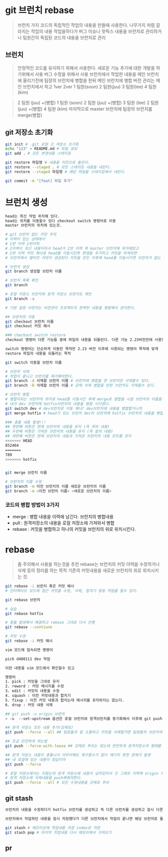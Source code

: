 # git 브런치 rebase

> 브런치 가지
> 코드의 독립적인 작업의 내용을 만들때 사용한다.
> 나무가지 처럼 갈라지는 작업의 내용
> 작업을하다가 버그 이슈나 핫픽스 내용을 브런치로 관리하거나 팀원간의 독립된 코드의 내용을 브런치로 관리

## 브런치
> 안정적인 코드를 유지하기 위해서 사용한다.
> 새로운 기능 추가에 대한 개발을 하기위해서 사용
> 버그 수정을 위해서 사용
> 브런치에서 작업한 내용을 메인 브런치에 올리기전에 팀장의 브런치에 병합을 한뒤 메인 브런치에 병합
> 버전 관리는 메인 브런치에서 하고 1ver 2ver
> 1 팀원(soon) 2 팀원(juu) 3 팀원(lee) 4 팀원(kim) 

> 2 팀원 (juu) +(병합) 1 팀원 (soon)
> 2 팀원 (juu) +(병합) 3 팀원 (lee)
> 2 팀원 (juu) +(병합) 4 팀원 (kim)
> 마지막으로 master 브런치에 팀장의 브런치를 merge(병합)

## git 저장소 초기화
```sh
git init # .git 로컬 깃 저장소 초기화
echo "123" > README.md # 파일 생성
git add . # 모든 변경내용 스테이징

git restore 파일명 # 내용을 이전으로 돌린다.
git restore --staged . # 모든 스테이징 내용을 내린다.
git restore --staged 파일명 # 해당 파일을 스테이징에서 내린다.

git commit -m "[feat] 파일 추가"
```

# 브런치 생성
```sh
head는 최신 작업 위치해 있다.
head는 위치를 이동할수 있다 checkout switch 명령어로 이동
master 브런치의 위치에 있는것.

# git 브런치 없는 커밋 주의
# 이력이 있는 상태에서 
# 1번 이력 2번이력
# 2이력이 최신 내용이라서 head가 2번 이력 즉 master 브런치에 위치해있고
# 1번 이력 커밋 해시로 head를 이동시킨후 변경을 추가하고 커밋을 하게되면
# 브런치에서 떨어진 커밋이 생성된다 커밋을 만든 이후에 head를 이동시키면 브런치가 없는 커밋은 사라진다.

# 브런치 생성
git branch 생성할 브런치 이름

# 브런치 목록 확인
git branch

# 로컬 저장소 브런치와 원격 저장소 브런치도 확인
git branch -a 

# 기본 설정 브런치는 버전관리 프로젝트의 완벽한 내용을 병합해서 관리한다.

## 브런치의 이동
git checkout 브런치 이름
git checkout 커밋 해시

### checkout switch restore
checkout 명령어 다른 기능들 중에 파일의 내용을 되돌린다. 다른 기능 2.23버전전에 사용했던 명령어

switch 명령어는 단순하게 이동만 목적만 2.23 버전 이후에 사용되는 명령어 목적에 맞게
restore 파일의 내용을 되돌리는 목적

git switch 이동할 브런치 이름

# 브런치 삭제
# 작업이 끝나고 브런치를 제거해야한다.
git branch -d 삭제할 브런치 이름 # 브런치에 병합을 한 브런치만 삭제할수 있다.
git branch -D 삭제할 브런치 이름 # 강제 삭제 병합을 안한 브런치도 삭제할수 있다.

# 브런치 병합
# 병합이되는 브런치의 위치로 head를 이동시킨 후에 merge로 병합을 시킬 브런치의 이름을 작성해서 내용을 가져온다
# 내가 dev 브런치에 hotfix브런치의 내용을 병합 시키겠다.
git switch dev # dev브런치로 이동 왜냐? dev브런치에 내용을 병합할거니까
git merge hotfix # head가 있는 브런치 dev의 브런치에 hotfix 브런치의 내용을 병합한다. 병합한 커밋 내용을 작성하면서 병합한다.

### 충돌 내용 발생!!!
## 첫번째 버튼은 현재 브런치의 내용을 유지 (즉 위의 내용)
## 두번째 버튼은 가져온 브런치의 내용을 유지 (즉 밑의 내용)
## 세번째 버튼은 현재 브런치의 내용과 가져온 브런치의 내용 모두를 유지
<<<<<<< HEAD
852464
=======
789
>>>>>>> hotfix


git merge 브런치 이름

# 브런치의 이름 수정
git branch -m 이전 브런치의 이름 새로운 브런치의 이름
git branch -m <이전 브런치 이름> <새로운 브런치의 이름>
```

### 코드의 병합 방법이 3가지
- merge : 병합 내용을 이력에 남긴다. 브런치의 병합내용
- pull : 원격저장소의 내용을 로컬 저장소에 가져와서 병합
- rebase : 커밋을 병합하고 하나의 커밋을 브런치의 위로 위치시킨다.

# rebase
> 좀 주의해서 사용을 하는것을 추천
> rebase는 브런치의 커밋 이력을 수정하거나 삭제 등의 정리를 하는 목적 기존의 커밋내용을 새로운 브런치의 위로 위치시키는 것.
```sh
git rebase -i 브런치 혹은 커밋 해시
# 인터렉티브 모드에 접근 커밋을 수정, 삭제, 합치기 등등 작업을 할수 있다.

git rebase 브런치

# 실습
git rebase hotfix

# 충돌 발생해서 해결하고 rebase 그대로 다시 진행
git rebase --contiune

# 커밋 수정
git rebase -i 커밋 해시

vim 모드에 접속되면 명령어

pick d480111 dev 작업 

이런 내용을 vim 모드에서 확인할수 있고

명령어
1. pick : 커밋을 그대로 유지
2. reword : 커밋 메시지를 수정
3. edit : 커밋의 내용을 수정
4. squash : 이전 커밋내용과 합치기
5. fixup : 이전 커밋 내용과 합치는데 메시지를 유지하지는 않는다.
6. drop : 커밋 내용 삭제

## git push -u origin 브런치
> -u  --set-upstream 옵션은 로컬 브런치와 원격브런치를 동기화해서 이후에 git push 이랑 git pull을 할때 자동으로 원격 브런치를 추적한다.

## 원격 저장소 모든 내용 추가(강제로)
git push --force --all ## 팀원들과 잘 소통하고 커밋을 삭제할거면 팀원들의 브런치의 내용도 한번 모두 pull 받고

## 조금 안전하게 하는법
git push --force-with-lease ## 강제로 푸쉬는 맞는데 안전하게 원격저장소의 형태를 확인하고 충돌 방지로 안전하게 업로드

## 원격 저장소 내용이 충돌나서 아무리해도 복구할수가 없다 예기치 못한 문제가 발생
## 내 로컬에 있는 내용이 정답이야 
git push --force

# 로컬 저장소에서는 지웠는데 원격 저장소에 내용이 남아있어서 깃 그래프 이력에 origin 저장소의 이력이 보이는것.
# 원격 저장소에 삭제내용을 push해줘야한다.
git push --force --all # 모든 수정내용을 강제로 푸쉬

```

## git stash
```sh
브런치의 내용을 수정하다가 hotfix 브런치를 생성하고 즉 다른 브런치를 생성하고 잠시 다른브런치로 이동해서 작업을 해야하는 경우 

브런치에서 작업하던 내용을 잠시 저장했다가 다른 브런치에서 작업이 끝나면 해당 브런치로 돌아와서 이어서 작업 진행 가능

git stash # 메모리상에 작업내용 저장 index로 저장
git stash pop # 마지막 작업내용 다시 메모리에서 가져오기
```

## pr 